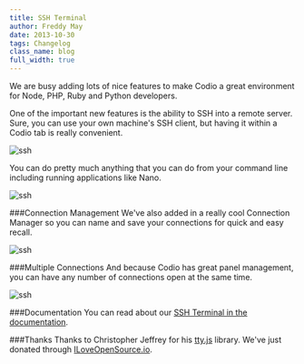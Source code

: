 ```yaml
---
title: SSH Terminal
author: Freddy May
date: 2013-10-30
tags: Changelog
class_name: blog
full_width: true
---
```


We are busy adding lots of nice features to make Codio a great environment for Node, PHP, Ruby and Python developers.

One of the important new features is the ability to SSH into a remote server. Sure, you can use your own machine's SSH client, but having it within a Codio tab is really convenient.

![ssh](/img/blog/img/docs/ssh-tab.png)

You can do pretty much anything that you can do from your command line including running applications like Nano.

![ssh](/img/blog/ssh-nano.png)

###Connection Management
We've also added in a really cool Connection Manager so you can name and save your connections for quick and easy recall.

![ssh](/img/blog/ssh-connections.png)

###Multiple Connections
And because Codio has great panel management, you can have any number of connections open at the same time.

![ssh](/img/blog/ssh-multi.png)

###Documentation
You can read about our [SSH Terminal in the documentation](/docs/ssh).

###Thanks
Thanks to Christopher Jeffrey for his [tty.js](https://github.com/chjj/tty.js) library. We've just donated through [ILoveOpenSource.io](http://www.iloveopensource.io).
